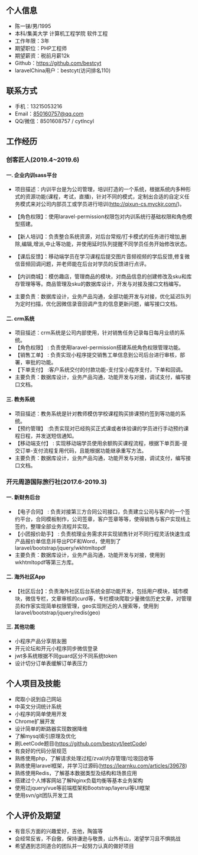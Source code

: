 
## 个人信息
- 陈一锑/男/1995
- 本科/集美大学 计算机工程学院 软件工程
- 工作年限：3年
- 期望职位：PHP工程师
- 期望薪资：税前月薪12k
- Github：https://github.com/bestcyt
- laravelChina用户：bestcyt(访问排名110)

## 联系方式
- 手机：13215053216
- Email：850160757@qq.com
- QQ/微信：8501608757 / cytlncyl


## 工作经历

### 创客匠人(2019.4~2019.6)

#### 一. 企业内训sass平台
- 项目描述：内训平台是为公司管理，培训打造的一个系统，根据系统内多种形式的资源功能(课程，考试，直播)，针对不同的模式，定制出合适的自定义任务模式来对公司内部员工或学员进行培训(http://qixun-cs.myckjr.com/)。

- 【角色权限】：使用laravel-permission权限包对内训系统行基础权限和角色模型搭建。
- 【新人培训】：负责整合系统资源，对后台常规/打卡模式的任务进行增加,删除,编辑,增派,中止等功能，并使用延时队列提醒不同学员任务开始修改状态。
- 【课后反馈】：移动端学员在学习课程后提交图片音频视频的学后反馈,修复微信音频回调问题，并老师能在后台对学员的反馈进行点评。
- 【内训商城】：模仿趣店，管理商品的模块，对商品信息的创建修改及sku和库存管理等等。商品管理及sku的数据库设计，开发与对接及接口文档编写。
- 主要负责：数据库设计，业务产品沟通，全部功能开发与对接，优化延迟队列为定时扫描，优化因微信录音回调产生的信息更新问题，编写接口文档。

#### 二. crm系统
- 项目描述：crm系统是公司内部使用，针对销售任务记录每日每月业绩的系统。
- 【角色权限】 : 负责使用laravel-permission搭建系统角色权限管理功能。
- 【销售工单】 : 负责实现小程序提交销售工单信息到公司后台进行审核，部署，审批的功能。
- 【下单支付】 :客户系统交付的付款功能-支付宝小程序支付，下单和回调。
- 主要负责：数据库设计，业务产品沟通，功能开发与对接，调试支付，编写接口文档。

#### 三. 教务系统
- 项目描述：教务系统是针对教师模仿学校课程购买排课预约签到等功能的系统。
- 【预约管理】 :负责实现对已经购买正式课或者体验课的学员进行手动预约课程日程，并发送短信通知。
- 【移动端支付】 : 实现移动端学员使用余额购买课程流程，根据下单页面-提交订单-支付流程复用代码，且能根据功能继承重写方法。
- 主要负责：数据库设计，业务产品沟通，功能开发与对接，调试支付，编写接口文档。

### 开元周游国际旅行社(2017.6-2019.3)
#### 一. 新财务后台    
- 【电子合同】 : 负责对接第三方合同公司接口，负责建立公司与客户的一个签约平台，合同模板制作，公司签章，客户签章等等，使得销售与客户实现线上签约，整理全部业务流程并实现。
- 【小团报价助手】 : 负责梳理业务需求并实现销售针对不同行程灵活快速生成产品报价单信息并导出PDF和Word，使用到了laravel/bootstrap/jquery/wkhtmltopdf
- 主要负责：数据库设计，业务产品沟通，功能开发与对接，使用到wkhtmltopdf等第三方库。

#### 二. 海外社区App
- 【社区后台】：负责海外社区后台系统全部功能开发，包括用户模块，城市模块，微信专栏，文章审核的curd等，专栏模块爬取少量微信历史文章，对管理员和作家实现简单权限管理，geo实现附近的人搜索等，使用到laravel/bootstrap/jquery/redis(geo)

#### 三. 其他功能
- 小程序产品分享朋友圈
- 开元论坛和开元小程序同步微信登录
- jwt多系统根据不同guard区分不同系统token
- 设计切分订单表缓解订单表压力

## 个人项目及技能
- 爬取小说到自己网站
- 中英文分词统计系统
- 小程序的简单使用开发
- Chrome扩展开发
- 设计简单的断路器实现数据降维
- 了解mysql索引原理及优化
- 刷LeetCode题目(https://github.com/bestcyt/leetCode)
- 有良好的代码分层规范
- 熟练使用php，了解请求处理过程/zval/内存管理/垃圾回收等
- 熟练使用laravel框架，并学习过源码(https://learnku.com/articles/39678)
- 熟练使用Redis，了解基本数据类型及结构和场景应用
- 搭建过个人博客网站了解Nginx负载均衡等基本业务架构
- 使用过jquery/vue等前端框架和Bootstrap/layerui等UI框架
- 使用svn/git团队开发工具

## 个人评价及期望
- 有音乐方面的兴趣爱好，吉他，陶笛等
- 会经常反省，不自傲，保持谦逊与敬畏，山外有山，渴望学习且不惧挑战
- 希望遇到志同道合的团队并一起努力认真的做好项目

